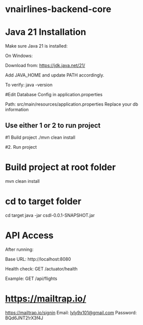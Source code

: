 # vnairlines-backend-core
# Java 21 Installation

Make sure Java 21 is installed:

On Windows:

Download from: https://jdk.java.net/21/

Add JAVA_HOME and update PATH accordingly.

To verify: java -version

#Edit Database Config in application.properties

Path: src/main/resources/application.properties
Replace your db information


## Use either 1 or 2 to run project
#1 Build project
./mvn clean install

#2. Run project
# Build project at root folder
mvn clean install 
# cd to target folder
cd target
java -jar csdl-0.0.1-SNAPSHOT.jar

# API Access

After running:

Base URL: http://localhost:8080

Health check: GET /actuator/health

Example: GET /api/flights

# https://mailtrap.io/
https://mailtrap.io/signin
Email: lyly9x101@gmail.com
Password: BQd6JNT2!rX3f4J